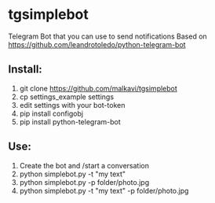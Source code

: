 # tgsimplebot
Telegram Bot that you can use to send notifications
Based on https://github.com/leandrotoledo/python-telegram-bot

## Install:
1. git clone https://github.com/malkavi/tgsimplebot
2. cp settings_example settings
3. edit settings with your bot-token
4. pip install configobj
5. pip install python-telegram-bot

## Use:
1. Create the bot and /start a conversation
2. python simplebot.py -t "my text"
3. python simplebot.py -p folder/photo.jpg
4. python simplebot.py -t "my text" -p folder/photo.jpg
